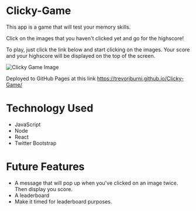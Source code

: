 # Clicky-Game

This app is a game that will test your memory skills. 

Click on the images that you haven't clicked yet and go for the highscore!

To play, just click the link below and start clicking on the images. Your score and your highscore will be displayed on the top of the screen.

![Clicky Game Image](assets/readme-pictures/clicky-game.PNG)


Deployed to GitHub Pages at this link https://trevorjburni.github.io/Clicky-Game/

# Technology Used

- JavaScript
- Node
- React
- Twitter Bootstrap

# Future Features

- A message that will pop up when you've clicked on an image twice. Then display you score.
- A leaderboard
- Make it timed for leaderboard purposes.
